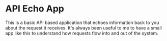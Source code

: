 # API Echo App

This is a basic API based application that echoes information back to you about the request it receives. It's always been useful to me to have a small app like this to understand how requests flow into and out of the system.